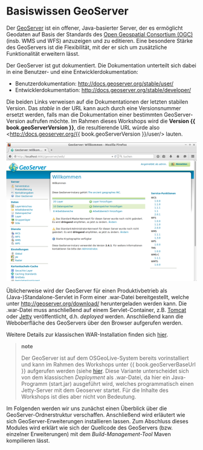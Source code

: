 # Basiswissen GeoServer

Der [GeoServer](http://geoserver.org/) ist ein offener, Java-basierter Server,
der es ermöglicht Geodaten auf Basis der Standards des [Open Geospatial Consortium (OGC)](http://www.opengeospatial.org/)
(insb. WMS und WFS) anzuzeigen und zu editieren. Eine besondere Stärke des GeoServers
ist die Flexibilität, mit der er sich um zusätzliche Funktionalität erweitern lässt.

Der GeoServer ist gut dokumentiert. Die Dokumentation unterteilt sich dabei
in eine Benutzer- und eine Entwicklerdokumentation:

* Benutzerdokumentation: <http://docs.geoserver.org/stable/user/>
* Entwicklerdokumentation: <http://docs.geoserver.org/stable/developer/>

Die beiden Links verweisen auf die Dokumentationen der letzten stabilen Version.
Das *stable* in der URL kann auch durch eine Versionsnummer ersetzt werden, falls
man die Dokumentation einer bestimmten GeoServer-Version aufrufen möchte. Im Rahmen
dieses Workshops wird die **Version {{ book.geoServerVersion }}**, die resultierende
URL würde also <http://docs.geoserver.org/{{ book.geoServerVersion }}/user/> lauten.

![GeoServer-Weboberfläche nach erfolgreichem Login](../assets/geoserver_login_gui.png)

Üblicherweise wird der GeoServer für einen Produktivbetrieb als (Java-)Standalone-Servlet
in Form einer .war-Datei bereitgestellt, welche unter <http://geoserver.org/download/>
heruntergeladen werden kann. Die .war-Datei muss anschließend auf einem
Servlet-Container, z.B. [Tomcat](http://tomcat.apache.org/) oder
[Jetty](http://eclipse.org/jetty/) veröffentlicht, d.h. *deployed* werden. Anschließend
kann die Weboberfläche des GeoServers über den Browser aufgerufen werden.

Weitere Details zur klassischen WAR-Installation finden sich
[hier](http://docs.geoserver.org/stable/en/user/installation/war.html).

> **note**
>
> Der GeoServer ist auf dem OSGeoLive-System bereits vorinstalliert und kann im
> Rahmen des Workshops unter {{ book.geoServerBaseUrl }} aufgerufen werden
> (siehe [hier](../environment/README.md). Diese Variante unterscheidet sich von
> dem klassischen *Deployment* als .war-Datei, da hier ein Java-Programm
> (start.jar) ausgeführt wird, welches programmatisch einen Jetty-Server mit dem
> Geoserver startet. Für die Inhalte des Workshops ist dies aber nicht von Bedeutung.

Im Folgenden werden wir uns zunächst einen Überblick über die GeoServer-Ordnerstruktur
verschaffen. Anschließend wird erläutert wie sich GeoServer-Erweiterungen
installieren lassen. Zum Abschluss dieses Modules wird erklärt wie sich der
Quellcode des GeoServers (bzw. einzelner Erweiterungen) mit dem
*Build-Management-Tool* Maven kompilieren lässt.
